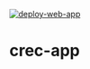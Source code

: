 [![deploy-web-app](https://github.com/mikethisyamondol/crec-app/actions/workflows/main.yml/badge.svg)](https://github.com/mikethisyamondol/crec-app/actions/workflows/main.yml)
# crec-app
